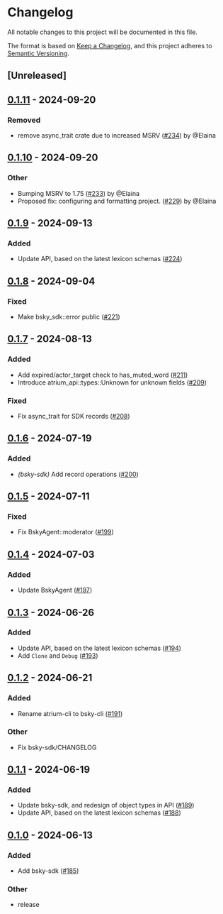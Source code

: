 # Changelog
All notable changes to this project will be documented in this file.

The format is based on [Keep a Changelog](https://keepachangelog.com/en/1.0.0/),
and this project adheres to [Semantic Versioning](https://semver.org/spec/v2.0.0.html).

## [Unreleased]
## [0.1.11](https://github.com/sugyan/atrium/compare/bsky-sdk-v0.1.10...bsky-sdk-v0.1.11) - 2024-09-20

### Removed
- remove async_trait crate due to increased MSRV ([#234](https://github.com/sugyan/atrium/pull/234)) by @Elaina
## [0.1.10](https://github.com/sugyan/atrium/compare/bsky-sdk-v0.1.9...bsky-sdk-v0.1.10) - 2024-09-20

### Other
- Bumping MSRV to 1.75 ([#233](https://github.com/sugyan/atrium/pull/233)) by @Elaina
- Proposed fix: configuring and formatting project. ([#229](https://github.com/sugyan/atrium/pull/229)) by @Elaina

## [0.1.9](https://github.com/sugyan/atrium/compare/bsky-sdk-v0.1.8...bsky-sdk-v0.1.9) - 2024-09-13

### Added

- Update API, based on the latest lexicon schemas ([#224](https://github.com/sugyan/atrium/pull/224))

## [0.1.8](https://github.com/sugyan/atrium/compare/bsky-sdk-v0.1.7...bsky-sdk-v0.1.8) - 2024-09-04

### Fixed
- Make bsky_sdk::error public ([#221](https://github.com/sugyan/atrium/pull/221))

## [0.1.7](https://github.com/sugyan/atrium/compare/bsky-sdk-v0.1.6...bsky-sdk-v0.1.7) - 2024-08-13

### Added
- Add expired/actor_target check to has_muted_word ([#211](https://github.com/sugyan/atrium/pull/211))
- Introduce atrium_api::types::Unknown for unknown fields  ([#209](https://github.com/sugyan/atrium/pull/209))

### Fixed
- Fix async_trait for SDK records ([#208](https://github.com/sugyan/atrium/pull/208))

## [0.1.6](https://github.com/sugyan/atrium/compare/bsky-sdk-v0.1.5...bsky-sdk-v0.1.6) - 2024-07-19

### Added
- *(bsky-sdk)* Add record operations ([#200](https://github.com/sugyan/atrium/pull/200))

## [0.1.5](https://github.com/sugyan/atrium/compare/bsky-sdk-v0.1.4...bsky-sdk-v0.1.5) - 2024-07-11

### Fixed
- Fix BskyAgent::moderator ([#199](https://github.com/sugyan/atrium/pull/199))

## [0.1.4](https://github.com/sugyan/atrium/compare/bsky-sdk-v0.1.3...bsky-sdk-v0.1.4) - 2024-07-03

### Added
- Update BskyAgent ([#197](https://github.com/sugyan/atrium/pull/197))

## [0.1.3](https://github.com/sugyan/atrium/compare/bsky-sdk-v0.1.2...bsky-sdk-v0.1.3) - 2024-06-26

### Added
- Update API, based on the latest lexicon schemas ([#194](https://github.com/sugyan/atrium/pull/194))
- Add `Clone` and `Debug` ([#193](https://github.com/sugyan/atrium/pull/193))

## [0.1.2](https://github.com/sugyan/atrium/compare/bsky-sdk-v0.1.1...bsky-sdk-v0.1.2) - 2024-06-21

### Added
- Rename atrium-cli to bsky-cli ([#191](https://github.com/sugyan/atrium/pull/191))

### Other
- Fix bsky-sdk/CHANGELOG

## [0.1.1](https://github.com/sugyan/atrium/compare/bsky-sdk-v0.1.0...bsky-sdk-v0.1.1) - 2024-06-19

### Added
- Update bsky-sdk, and redesign of object types in API ([#189](https://github.com/sugyan/atrium/pull/189))
- Update API, based on the latest lexicon schemas ([#188](https://github.com/sugyan/atrium/pull/188))

## [0.1.0](https://github.com/sugyan/atrium/releases/tag/bsky-sdk-v0.1.0) - 2024-06-13

### Added
- Add bsky-sdk ([#185](https://github.com/sugyan/atrium/pull/185))

### Other
- release
